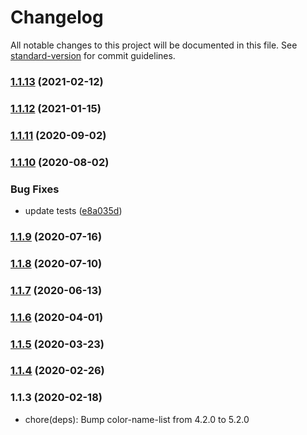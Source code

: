 # Changelog

All notable changes to this project will be documented in this file. See [standard-version](https://github.com/conventional-changelog/standard-version) for commit guidelines.

### [1.1.13](https://github.com/distributedvc/cherangi/compare/v1.1.12...v1.1.13) (2021-02-12)

### [1.1.12](https://github.com/distributedvc/cherangi/compare/v1.1.11...v1.1.12) (2021-01-15)

### [1.1.11](https://github.com/distributedvc/cherangi/compare/v1.1.10...v1.1.11) (2020-09-02)

### [1.1.10](https://github.com/distributedvc/cherangi/compare/v1.1.9...v1.1.10) (2020-08-02)


### Bug Fixes

* update tests ([e8a035d](https://github.com/distributedvc/cherangi/commit/e8a035d4b857bcedb7bd54c14688b4f62fd47982))

### [1.1.9](https://github.com/distributedvc/cherangi/compare/v1.1.8...v1.1.9) (2020-07-16)

### [1.1.8](https://github.com/distributedvc/cherangi/compare/v1.1.7...v1.1.8) (2020-07-10)

### [1.1.7](https://github.com/distributedvc/cherangi/compare/v1.1.6...v1.1.7) (2020-06-13)

### [1.1.6](https://github.com/distributedvc/cherangi/compare/v1.1.5...v1.1.6) (2020-04-01)

### [1.1.5](https://github.com/distributedvc/cherangi/compare/v1.1.4...v1.1.5) (2020-03-23)

### [1.1.4](https://github.com/distributedvc/cherangi/compare/v1.1.2...v1.1.4) (2020-02-26)

### 1.1.3 (2020-02-18)

- chore(deps): Bump color-name-list from 4.2.0 to 5.2.0
